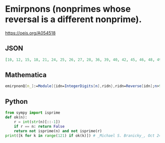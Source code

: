 # Emirpnons \(nonprimes whose reversal is a different nonprime\)\.
https://oeis.org/A054518
## JSON
```JSON
[10, 12, 15, 18, 21, 24, 25, 26, 27, 28, 36, 39, 40, 42, 45, 46, 48, 49, 51, 52, 54, 56, 57, 58, 60, 62, 63, 64, 65, 68, 69, 72, 75, 78, 80, 81, 82, 84, 85, 86, 87, 90, 93, 94, 96, 100, 102, 105, 108, 114, 115, 116, 117, 120]
```
## Mathematica
```Mathematica
emirpnonQ[n_]:=Module[{idn=IntegerDigits[n],ridn},ridn=Reverse[idn];n>9&&ridn!=idn&&!PrimeQ[FromDigits[ridn]]]; With[{nprs=Complement[ Range[ 120], Prime[ Range[PrimePi[120]]]]},Select[nprs,emirpnonQ]] (* _Harvey P. Dale_, Feb 05 2012 *)
```
## Python
```Python
from sympy import isprime
def ok(n):
    r = int(str(n)[::-1])
    if r == n: return False
    return not isprime(n) and not isprime(r)
print([k for k in range(121) if ok(k)]) # _Michael S. Branicky_, Oct 24 2022
```

